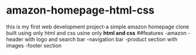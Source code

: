 # amazon-homepage-html-css

this is my first web development project-a simple amazon homepage clone built using only html and css usine only **html and css** 
##features
-amazon -header with logo and search bar
-navigation bar 
-product section with images
-footer section
